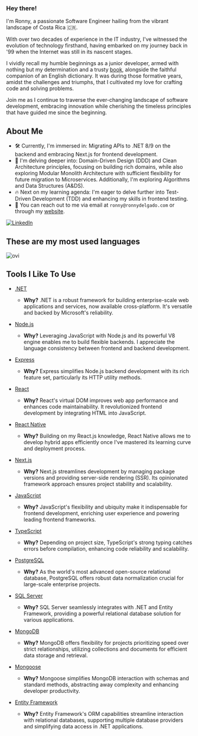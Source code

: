 ### Hey there!

I'm Ronny, a passionate Software Engineer hailing from the vibrant landscape of Costa Rica 🇨🇷.

With over two decades of experience in the IT industry, I've witnessed the evolution of technology firsthand, having embarked on my journey back in '99 when the Internet was still in its nascent stages.

I vividly recall my humble beginnings as a junior developer, armed with nothing but my determination and a trusty [book](https://www.amazon.com/Microsoft-Visual-Basic-6-0-Programmers/dp/1572318635), alongside the faithful companion of an English dictionary. It was during those formative years, amidst the challenges and triumphs, that I cultivated my love for crafting code and solving problems.

Join me as I continue to traverse the ever-changing landscape of software development, embracing innovation while cherishing the timeless principles that have guided me since the beginning.

## About Me

- 🛠️ Currently, I'm immersed in: Migrating APIs to .NET 8/9 on the backend and embracing Next.js for frontend development.
- 🌳 I'm delving deeper into: Domain-Driven Design (DDD) and Clean Architecture principles, focusing on building rich domains, while also exploring Modular Monolith Architecture with sufficient flexibility for future migration to Microservices. Additionally, I'm exploring Algorithms and Data Structures (A&DS).
- 🔥 Next on my learning agenda: I'm eager to delve further into Test-Driven Development (TDD) and enhancing my skills in frontend testing.
- 📮 You can reach out to me via email at `ronny@ronnydelgado.com` or through my [website](https://www.ronnydelgado.com).

<a href="https://www.linkedin.com/in/ronnydelgado/" target="_blank"><img src="https://img.shields.io/badge/LinkedIn-%230077B5.svg?&style=flat-square&logo=linkedin&logoColor=white" alt="LinkedIn"></a>

## These are my most used languages
 <img src="https://github-readme-stats.vercel.app/api/top-langs?username=ronnythedev&show_icons=true&locale=en&layout=compact&theme=chartreuse-dark" alt="ovi" />
 
## Tools I Like To Use

- [.NET](https://dotnet.microsoft.com/en-us/apps/aspnet)
  - **Why?** .NET is a robust framework for building enterprise-scale web applications and services, now available cross-platform. It's versatile and backed by Microsoft's reliability.

- [Node.js](https://nodejs.org/en/)
  - **Why?** Leveraging JavaScript with Node.js and its powerful V8 engine enables me to build flexible backends. I appreciate the language consistency between frontend and backend development.

- [Express](https://expressjs.com/)
  - **Why?** Express simplifies Node.js backend development with its rich feature set, particularly its HTTP utility methods.

- [React](https://reactjs.org)
  - **Why?** React's virtual DOM improves web app performance and enhances code maintainability. It revolutionized frontend development by integrating HTML into JavaScript.

- [React Native](https://reactnative.dev/)
  - **Why?** Building on my React.js knowledge, React Native allows me to develop hybrid apps efficiently once I've mastered its learning curve and deployment process.

- [Next.js](https://nextjs.org/)
  - **Why?** Next.js streamlines development by managing package versions and providing server-side rendering (SSR). Its opinionated framework approach ensures project stability and scalability.

- [JavaScript](https://www.javascript.com/)
  - **Why?** JavaScript's flexibility and ubiquity make it indispensable for frontend development, enriching user experience and powering leading frontend frameworks.

- [TypeScript](https://www.typescriptlang.org/)
  - **Why?** Depending on project size, TypeScript's strong typing catches errors before compilation, enhancing code reliability and scalability.

- [PostgreSQL](https://www.postgresql.org)
  - **Why?** As the world's most advanced open-source relational database, PostgreSQL offers robust data normalization crucial for large-scale enterprise projects.

- [SQL Server](https://www.microsoft.com/sql-server)
  - **Why?** SQL Server seamlessly integrates with .NET and Entity Framework, providing a powerful relational database solution for various applications.

- [MongoDB](https://www.mongodb.com/)
  - **Why?** MongoDB offers flexibility for projects prioritizing speed over strict relationships, utilizing collections and documents for efficient data storage and retrieval.

- [Mongoose](https://mongoosejs.com/)
  - **Why?** Mongoose simplifies MongoDB interaction with schemas and standard methods, abstracting away complexity and enhancing developer productivity.

- [Entity Framework](https://msdn.microsoft.com/en-us/data/ef.aspx)
  - **Why?** Entity Framework's ORM capabilities streamline interaction with relational databases, supporting multiple database providers and simplifying data access in .NET applications.

  
